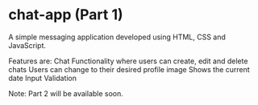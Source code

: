 # chat-app (Part 1)

A simple messaging application developed using HTML, CSS and JavaScript.

Features are:
    Chat Functionality where users can create, edit and delete chats
    Users can change to their desired profile image
    Shows the current date
    Input Validation

Note: Part 2 will be available soon.
